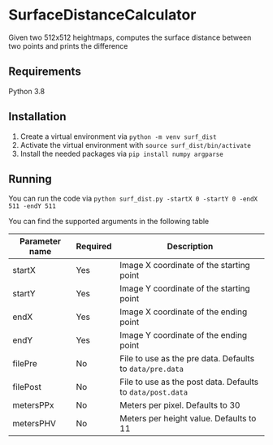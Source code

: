 # SurfaceDistanceCalculator
Given two 512x512 heightmaps, computes the surface distance between two points and prints the difference

## Requirements
Python 3.8

## Installation
1. Create a virtual environment via `python -m venv surf_dist`
2. Activate the virtual environment with `source surf_dist/bin/activate`
3. Install the needed packages via `pip install numpy argparse`

## Running
You can run the code via `python surf_dist.py -startX 0 -startY 0 -endX 511 -endY 511`

You can find the supported arguments in the following table

Parameter name | Required | Description
--- | --- | ---
startX | Yes | Image X coordinate of the starting point
startY | Yes | Image Y coordinate of the starting point
endX | Yes | Image X coordinate of the ending point
endY | Yes | Image Y coordinate of the ending point
filePre | No | File to use as the pre data. Defaults to `data/pre.data`
filePost | No | File to use as the post data. Defaults to `data/post.data`
metersPPx | No | Meters per pixel. Defaults to 30
metersPHV | No | Meters per height value. Defaults to 11
